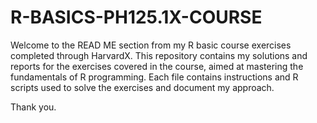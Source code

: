 # R-BASICS-PH125.1X-COURSE

Welcome to the READ ME section from my R basic course exercises completed through HarvardX. 
This repository contains my solutions and reports for the exercises covered in the course, aimed at mastering the fundamentals of R programming.
Each file contains instructions and R scripts used to solve the exercises and document my approach. 

Thank you.
